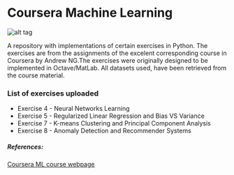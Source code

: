 # Coursera Machine Learning

![alt tag](https://camo.githubusercontent.com/22dc41158eb173e557873a999f4d7a7a516f8235/68747470733a2f2f636f7572736572612e73332e616d617a6f6e6177732e636f6d2f746f706963732f6d6c2f6c617267652d69636f6e2e706e673f6175746f3d666f726d6174266470723d3126683d32353626773d323536266669743d66696c6c2662673d464646)

A repository with implementations of certain exercises in Python. The exercises are from the assignments of the excelent corresponding course in Coursera by Andrew NG.The exercises were originally designed to be implemented in Octave/MatLab. All datasets used, have been retrieved from the course material.

### List of exercises uploaded
* Exercise 4 - Neural Networks Learning
* Exercise 5 - Regularized Linear Regression and Bias VS Variance
* Exercise 7 - K-means Clustering and Principal Component Analysis
* Exercise 8 - Anomaly Detection and Recommender Systems

##### References:
[Coursera ML course webpage](https://www.coursera.org/learn/machine-learning/home/welcome)
